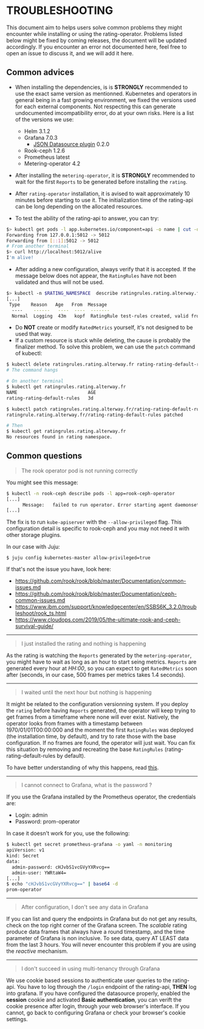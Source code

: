 # **TROUBLESHOOTING**

This document aim to helps users solve common problems they might encounter while installing or using the rating-operator.
Problems listed below might be fixed by coming releases, the document will be updated accordingly.
If you encounter an error not documented here, feel free to open an issue to discuss it, and we will add it here.

## Common advices

- When installing the dependencies, is is **STRONGLY** recommended to use the exact same version as mentionned. Kubernetes and operators in general being in a fast growing environment, we fixed the versions used for each external components. Not respecting this can generate undocumented imcompatibility error, do at your own risks.
    Here is a list of the versions we use:
    - Helm 3.1.2
    - Grafana 7.0.3
        - [JSON Datasource plugin](https://grafana.com/grafana/plugins/simpod-json-datasource) 0.2.0
    - Rook-ceph 1.2.6
    - Prometheus latest
    - Metering-operator 4.2


- After installing the `metering-operator`, it is **STRONGLY** recommended to wait for the first `Reports` to be generated before installing the `rating`.
- After `rating-operator` installation, it is avised to wait approximately 10 minutes before starting to use it. The initialization time of the rating-api can be long depending on the allocated resources.
- To test the ability of the rating-api to answer, you can try:
```sh
$> kubectl get pods -l app.kubernetes.io/component=api -o name | cut -d/ -f2 | xargs -I{} kubectl port-forward {} 5012:5012
Forwarding from 127.0.0.1:5012 -> 5012
Forwarding from [::1]:5012 -> 5012
# From another terminal
$> curl http://localhost:5012/alive
I'm alive!
```
- After adding a new configuration, always verify that it is accepted. If the message below does not appear, the `RatingRules` have not been validated and thus will not be used.
```sh
$> kubectl -n $RATING_NAMESPACE  describe ratingrules.rating.alterway.fr test-rules
[...]
 Type    Reason   Age   From  Message
  ----    ------   ----  ----  -------
  Normal  Logging  43m   kopf  RatingRule test-rules created, valid from 2020-04-22T12:46:41Z.
```

- Do **NOT** create or modify `RatedMetrics` yourself, it's not designed to be used that way.
- If a custom resource is stuck while deleting, the cause is probably the finalizer method. To solve this problem, we can use the `patch` command of kubectl:
```sh
$ kubectl delete ratingrules.rating.alterway.fr rating-rating-default-rules
# The command hangs

# On another terminal
$ kubectl get ratingrules.rating.alterway.fr
NAME                          AGE
rating-rating-default-rules   3d

$ kubectl patch ratingrules.rating.alterway.fr/rating-rating-default-rules -p '{"metadata":{"finalizers":[]}}' --type=merge
ratingrule.rating.alterway.fr/rating-rating-default-rules patched

# Then
$ kubectl get ratingrules.rating.alterway.fr
No resources found in rating namespace.
```

## Common questions

> The rook operator pod is not running correctly

You might see this message:

```sh
$ kubectl -n rook-ceph describe pods -l app=rook-ceph-operator
[...]
      Message:   failed to run operator. Error starting agent daemonset: error starting agent daemonset: failed to create rook-ceph-agent daemon set. DaemonSet.apps "rook-ceph-agent" is invalid: spec.template.spec.containers[0].securityContext.privileged: Forbidden: disallowed by cluster policy
[...]
```

The fix is to run `kube-apiserver` with the `--allow-privileged` flag.
This configuration detail is specific to rook-ceph and you may not need it with other storage plugins.

In our case with Juju:

```
$ juju config kubernetes-master allow-privileged=true
```

If that's not the issue you have, look here:

 * https://github.com/rook/rook/blob/master/Documentation/common-issues.md
 * https://github.com/rook/rook/blob/master/Documentation/ceph-common-issues.md
 * https://www.ibm.com/support/knowledgecenter/en/SSBS6K_3.2.0/troubleshoot/rook_ts.html
 * https://www.cloudops.com/2019/05/the-ultimate-rook-and-ceph-survival-guide/

----
> I just installed the rating and nothing is happening

As the rating is watching the `Reports` generated by the `metering-operator`, you might have to wait as long as an hour to start seing metrics.
`Reports` are generated every hour at *HH:00*, so you can expect to get `RatedMetrics` soon after (seconds, in our case, 500 frames per metrics takes 1.4 seconds).

---
> I waited until the next hour but nothing is happening

It might be related to the configuration versionning system. If you deploy the `rating` before having `Reports` generated, the operator will keep trying to get frames from a timeframe where none will ever exist.
Natively, the operator looks from frames with a timestamp between 1970/01/01T00:00:000 and the moment the first `RatingRules` was deployed (the installation time, by default), and try to rate those with the base configuration. If no frames are found, the operator will just wait.
You can fix this situation by removing and recreating the base `RatingRules` (rating-rating-default-rules by default).

To have better understanding of why this happens, read [this](/documentation/FEATURES.md).

---
> I cannot connect to Grafana, what is the password ?

If you use the Grafana installed by the Prometheus operator, the credentials are:
- Login: admin
- Password: prom-operator

In case it doesn't work for you, use the following:
```sh
$ kubectl get secret prometheus-grafana -o yaml -n monitoring
apiVersion: v1
kind: Secret
data:
  admin-password: cHJvbS1vcGVyYXRvcg==
  admin-user: YWRtaW4=
[...]
$ echo "cHJvbS1vcGVyYXRvcg==" | base64 -d
prom-operator
```


---
> After configuration, I don't see any data in Grafana

If you can list and query the endpoints in Grafana but do not get any results, check on the top right corner of the Grafana screen. The *scalable* rating produce data frames that always have a round timestamp, and the time parameter of Grafana is non inclusive.
To see data, query AT LEAST data from the last 3 hours.
You will never encounter this problem if you are using the *reactive* mechanism.

---
> I don't succeed in using multi-tenancy through Grafana

We use cookie based sessions to authenticate user queries to the rating-api.
You have to log through the `/login` endpoint of the rating-api, **THEN** log into grafana.
If you have configured the datasource properly, enabled the **session** cookie and activated **Basic authentication**, you can verift the cookie presence after login, through your web browser's interface.
If you cannot, go back to configuring Grafana or check your browser's cookie settings.


